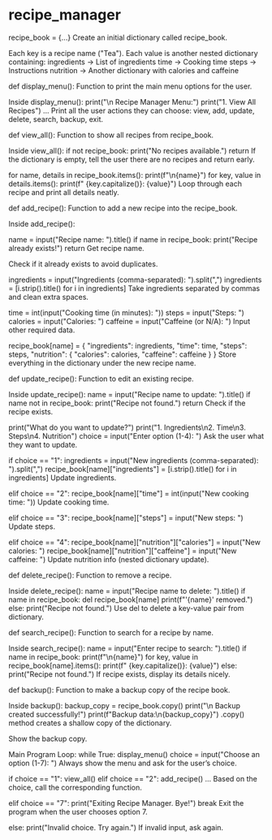 # recipe_manager

recipe_book = {...}
Create an initial dictionary called recipe_book.

Each key is a recipe name ("Tea").
Each value is another nested dictionary containing:
ingredients → List of ingredients
time → Cooking time
steps → Instructions
nutrition → Another dictionary with calories and caffeine

def display_menu():
Function to print the main menu options for the user.

Inside display_menu():
print("\n Recipe Manager Menu:")
print("1. View All Recipes")
...
Print all the user actions they can choose: view, add, update, delete, search, backup, exit.

def view_all():
Function to show all recipes from recipe_book.

Inside view_all():
if not recipe_book:
    print("No recipes available.")
    return
If the dictionary is empty, tell the user there are no recipes and return early.

for name, details in recipe_book.items():
    print(f"\n{name}")
    for key, value in details.items():
        print(f"  {key.capitalize()}: {value}")
Loop through each recipe and print all details neatly.

def add_recipe():
Function to add a new recipe into the recipe_book.

Inside add_recipe():

name = input("Recipe name: ").title()
if name in recipe_book:
    print("Recipe already exists!")
    return
Get recipe name.

Check if it already exists to avoid duplicates.

ingredients = input("Ingredients (comma-separated): ").split(",")
ingredients = [i.strip().title() for i in ingredients]
Take ingredients separated by commas and clean extra spaces.

time = int(input("Cooking time (in minutes): "))
steps = input("Steps: ")
calories = input("Calories: ")
caffeine = input("Caffeine (or N/A): ")
Input other required data.

recipe_book[name] = {
    "ingredients": ingredients,
    "time": time,
    "steps": steps,
    "nutrition": {
        "calories": calories,
        "caffeine": caffeine
    }
}
Store everything in the dictionary under the new recipe name.

def update_recipe():
Function to edit an existing recipe.

Inside update_recipe():
name = input("Recipe name to update: ").title()
if name not in recipe_book:
    print("Recipe not found.")
    return
Check if the recipe exists.

print("What do you want to update?")
print("1. Ingredients\n2. Time\n3. Steps\n4. Nutrition")
choice = input("Enter option (1-4): ")
Ask the user what they want to update.

if choice == "1":
    ingredients = input("New ingredients (comma-separated): ").split(",")
    recipe_book[name]["ingredients"] = [i.strip().title() for i in ingredients]
Update ingredients.

elif choice == "2":
    recipe_book[name]["time"] = int(input("New cooking time: "))
Update cooking time.

elif choice == "3":
    recipe_book[name]["steps"] = input("New steps: ")
Update steps.

elif choice == "4":
    recipe_book[name]["nutrition"]["calories"] = input("New calories: ")
    recipe_book[name]["nutrition"]["caffeine"] = input("New caffeine: ")
Update nutrition info (nested dictionary update).

def delete_recipe():
Function to remove a recipe.

Inside delete_recipe():
name = input("Recipe name to delete: ").title()
if name in recipe_book:
    del recipe_book[name]
    print(f"'{name}' removed.")
else:
    print("Recipe not found.")
Use del to delete a key-value pair from dictionary.

def search_recipe():
Function to search for a recipe by name.

Inside search_recipe():
name = input("Enter recipe to search: ").title()
if name in recipe_book:
    print(f"\n{name}")
    for key, value in recipe_book[name].items():
        print(f"  {key.capitalize()}: {value}")
else:
    print("Recipe not found.")
If recipe exists, display its details nicely.

def backup():
Function to make a backup copy of the recipe book.

Inside backup():
backup_copy = recipe_book.copy()
print("\n Backup created successfully!")
print(f"Backup data:\n{backup_copy}")
.copy() method creates a shallow copy of the dictionary.

Show the backup copy.

Main Program Loop:
while True:
    display_menu()
    choice = input("Choose an option (1-7): ")
Always show the menu and ask for the user’s choice.

if choice == "1":
    view_all()
elif choice == "2":
    add_recipe()
...
Based on the choice, call the corresponding function.

elif choice == "7":
    print("Exiting Recipe Manager. Bye!")
    break
Exit the program when the user chooses option 7.

else:
    print("Invalid choice. Try again.")
If invalid input, ask again.
